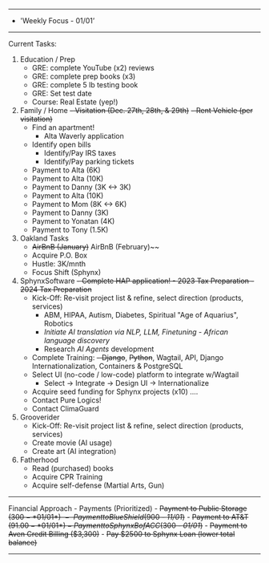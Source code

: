 
**********************************************************************
*	'Weekly Focus - 01/01’
**********************************************************************
Current Tasks:

1) Education / Prep
	- GRE: complete YouTube (x2) reviews  
	- GRE: complete prep books (x3)
	- GRE: complete 5 lb testing book
	- GRE: Set test date
	- Course: Real Estate (yep!)
2) Family / Home
	~~- Visitation (Dec. 27th, 28th, & 29th)~~
	~~- Rent Vehicle (per visitation)~~
	- Find an apartment!
		- Alta Waverly application
	- Identify open bills
		- Identify/Pay IRS taxes
		- Identify/Pay parking tickets
	- Payment to Alta (6K)
	- Payment to Alta (10K)
	- Payment to Danny (3K <-> 3K)
	- Payment to Alta (10K)
	- Payment to Mom (8K <-> 6K)
	- Payment to Danny (3K)
	- Payment to Yonatan (4K)
	- Payment to Tony (1.5K)
3) Oakland Tasks
	- ~~AirBnB (January)~~
AirBnB (February)~~
	- Acquire P.O. Box
	- Hustle: 3K/mnth
	- Focus Shift (Sphynx)
4) SphynxSoftware
	~~- Complete HAP application!
		- 2023 Tax Preparation
		- 2024 Tax Preparation~~
	- Kick-Off: Re-visit project list & refine, select direction (products, services)
		- ABM, HIPAA, Autism, Diabetes, Spiritual "Age of Aquarius", Robotics
		- *Initiate AI translation via NLP, LLM, Finetuning - African language discovery*
		- Research *AI Agents* development
	- Complete Training:
		~~- Django~~, ~~Python~~, Wagtail, API, Django Internationalization, Containers & PostgreSQL
	- Select UI (no-code / low-code) platform to integrate w/Wagtail
		- Select -> Integrate -> Design UI -> Internationalize
	- Acquire seed funding for Sphynx projects (x10) ....
	- Contact Pure Logics! 
	- Contact ClimaGuard
5) Grooverider
	- Kick-Off: Re-visit project list & refine, select direction (products, services)
	- Create movie (AI usage)
	- Create art (AI integration)
6) Fatherhood
	- Read (purchased) books
	- Acquire CPR Training
	- Acquire self-defense (Martial Arts, Gun)

**********************************************************************
Financial Approach
	- Payments (Prioritized)
		- ~~Payment to Public Storage ($300 - *01/01*)~~
		- ~~Payment to Blue Shield ($900 - *11/01*)~~
		- ~~Payment to AT&T ($91.00 - *01/01*)
		- Payment to Sphynx BofA CC ($300 - *01/01*)~~
		- ~~Payment to Aven Credit Billing ($3,300)~~
	- ~~Pay $2500 to Sphynx Loan (lower total balance)~~

**********************************************************************


